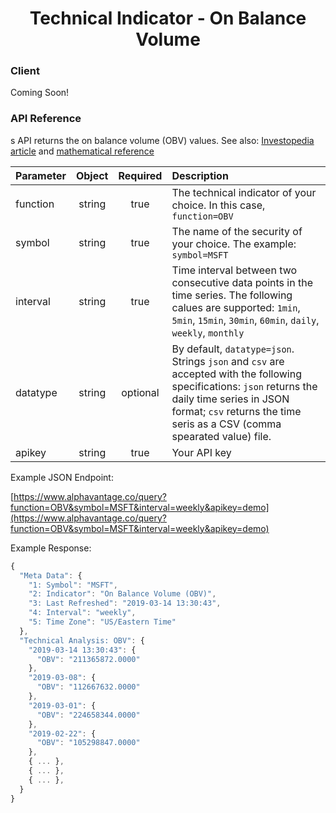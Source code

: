 <center>
  <h1>Technical Indicator - On Balance Volume</h1>
</center>

<!-- tabs:start -->

### **Client**

Coming Soon!

### **API Reference**

s API returns the on balance volume (OBV) values. See also: [Investopedia article](https://www.investopedia.com/articles/technical/100801.asp) and [mathematical reference](https://www.fmlabs.com/reference/default.htm?url=OBV.htm)

| Parameter       | Object  | Required  | Description |
| :---            | :---:   | :---:     | :---        |
| function        | string  | true      | The technical indicator of your choice. In this case, `function=OBV` |
| symbol          | string  | true      | The name of the security of your choice. The example: `symbol=MSFT` |
| interval        | string  | true      | Time interval between two consecutive data points in the time series. The following calues are supported: `1min`, `5min`, `15min`, `30min`, `60min`, `daily`, `weekly`, `monthly` |
| datatype        | string  | optional  | By default, `datatype=json`. Strings `json` and `csv` are accepted with the following specifications: `json` returns the daily time series in JSON format; `csv` returns the time seris as a CSV (comma spearated value) file. |
| apikey          | string  | true      | Your API key | 

Example JSON Endpoint:  

[https://www.alphavantage.co/query?function=OBV&symbol=MSFT&interval=weekly&apikey=demo](https://www.alphavantage.co/query?function=OBV&symbol=MSFT&interval=weekly&apikey=demo)

Example Response:  

```javascript
{
  "Meta Data": {
    "1: Symbol": "MSFT",
    "2: Indicator": "On Balance Volume (OBV)",
    "3: Last Refreshed": "2019-03-14 13:30:43",
    "4: Interval": "weekly",
    "5: Time Zone": "US/Eastern Time"
  },
  "Technical Analysis: OBV": {
    "2019-03-14 13:30:43": {
      "OBV": "211365872.0000"
    },
    "2019-03-08": {
      "OBV": "112667632.0000"
    },
    "2019-03-01": {
      "OBV": "224658344.0000"
    },
    "2019-02-22": {
      "OBV": "105298847.0000"
    },
    { ... },
    { ... },
    { ... },
  }
}
```

<!-- tabs:end -->
